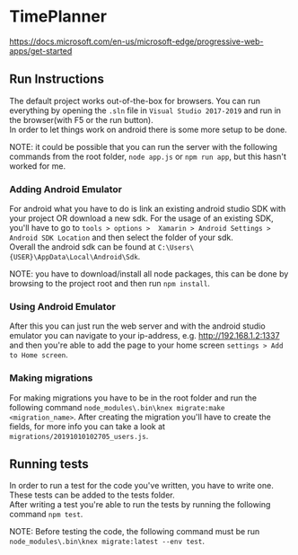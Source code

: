 # TimePlanner

https://docs.microsoft.com/en-us/microsoft-edge/progressive-web-apps/get-started


## Run Instructions

The default project works out-of-the-box for browsers. You can run everything by opening the 
`.sln` file in `Visual Studio 2017-2019` and run in the browser(with F5 or the run button).  
In order to let things work on android there is some more setup to be done. 

NOTE: it could be possible that you can run the server with the following commands from the root folder, 
`node app.js` or `npm run app`, but this hasn't worked for me. 

### Adding Android Emulator

For android what you have to do is link an existing android studio SDK with your project OR 
download a new sdk. For the usage of an existing SDK, you'll have to go to `tools > options > 
Xamarin > Android Settings > Android SDK Location` and then select the folder of your sdk.  
Overall the android sdk can be found at `C:\Users\{USER}\AppData\Local\Android\Sdk`.

NOTE: you have to download/install all node packages, this can be done by browsing to the project
root and then run `npm install`. 

### Using Android Emulator

After this you can just run the web server and with the android studio emulator you can 
navigate to your ip-address, e.g. http://192.168.1.2:1337 and then you're able to add the 
page to your home screen `settings > Add to Home screen`.

### Making migrations

For making migrations you have to be in the root folder and run the following command `node_modules\.bin\knex migrate:make <migration_name>`.
After creating the migration you'll have to create the fields, for more info you can take a look at `migrations/20191010102705_users.js`.

## Running tests

In order to run a test for the code you've written, you have to write one. These tests can be added to the tests folder.  
After writing a test you're able to run the tests by running the following command `npm test`. 

NOTE: Before testing the code, the following command must be run `node_modules\.bin\knex migrate:latest --env test`.